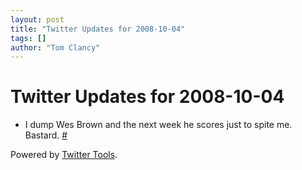 ```yaml
---
layout: post
title: "Twitter Updates for 2008-10-04"
tags: []
author: "Tom Clancy"
---
```


# Twitter Updates for 2008-10-04

<ul>
	<li>I dump Wes Brown and the next week he scores just to spite me. Bastard. <a href="http://twitter.com/tclancy/statuses/946293996">#</a></li>
</ul>
<p>Powered by <a href="http://alexking.org/projects/wordpress">Twitter Tools</a>.</p>
